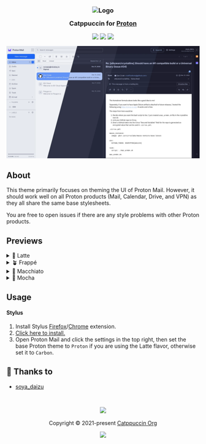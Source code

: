 <h3 align="center">
	<img src="https://raw.githubusercontent.com/catppuccin/catppuccin/main/assets/logos/exports/1544x1544_circle.png" width="100" alt="Logo"/><br/>
	<img src="https://raw.githubusercontent.com/catppuccin/catppuccin/main/assets/misc/transparent.png" height="30" width="0px"/>
	Catppuccin for <a href="https://proton.me">Proton</a>
	<img src="https://raw.githubusercontent.com/catppuccin/catppuccin/main/assets/misc/transparent.png" height="30" width="0px"/>
</h3>

<p align="center">
	<a href="https://github.com/catppuccin/proton/stargazers"><img src="https://img.shields.io/github/stars/catppuccin/proton?colorA=363a4f&colorB=b7bdf8&style=for-the-badge"></a>
	<a href="https://github.com/catppuccin/proton/issues"><img src="https://img.shields.io/github/issues/catppuccin/proton?colorA=363a4f&colorB=f5a97f&style=for-the-badge"></a>
	<a href="https://github.com/catppuccin/proton/contributors"><img src="https://img.shields.io/github/contributors/catppuccin/proton?colorA=363a4f&colorB=a6da95&style=for-the-badge"></a>
</p>

<p align="center">
	<img src="./assets/catppuccin.webp"/>
</p>

## About

This theme primarily focuses on theming the UI of Proton Mail. However, it should work well on all Proton products (Mail, Calendar, Drive, and VPN) as they all share the same base stylesheets.

You are free to open issues if there are any style problems with other Proton products.

## Previews

<details>
<summary>🌻 Latte</summary>
<img src="./assets/latte.webp"/>
</details>
<details>
<summary>🪴 Frappé</summary>
<img src="./assets/frappe.webp"/>
</details>
<details>
<summary>🌺 Macchiato</summary>
<img src="./assets/macchiato.webp"/>
</details>
<details>
<summary>🌿 Mocha</summary>
<img src="./assets/mocha.webp"/>
</details>

## Usage

#### Stylus
1. Install Stylus [Firefox](https://addons.mozilla.org/en-GB/firefox/addon/styl-us/)/[Chrome](https://chrome.google.com/webstore/detail/stylus/clngdbkpkpeebahjckkjfobafhncgmne) extension.
2. [Click here to install.](https://github.com/catppuccin/proton/raw/main/catppuccin.user.css)
3. Open Proton Mail and click the settings in the top right, then set the base Proton theme to `Proton` if you are using the Latte flavor, otherwise set it to `Carbon`.

## 💝 Thanks to

- [soya_daizu](https://github.com/soya-daizu)

&nbsp;

<p align="center">
	<img src="https://raw.githubusercontent.com/catppuccin/catppuccin/main/assets/footers/gray0_ctp_on_line.svg?sanitize=true" />
</p>

<p align="center">
	Copyright &copy; 2021-present <a href="https://github.com/catppuccin" target="_blank">Catppuccin Org</a>
</p>

<p align="center">
	<a href="https://github.com/catppuccin/catppuccin/blob/main/LICENSE"><img src="https://img.shields.io/static/v1.svg?style=for-the-badge&label=License&message=MIT&logoColor=d9e0ee&colorA=363a4f&colorB=b7bdf8"/></a>
</p>
